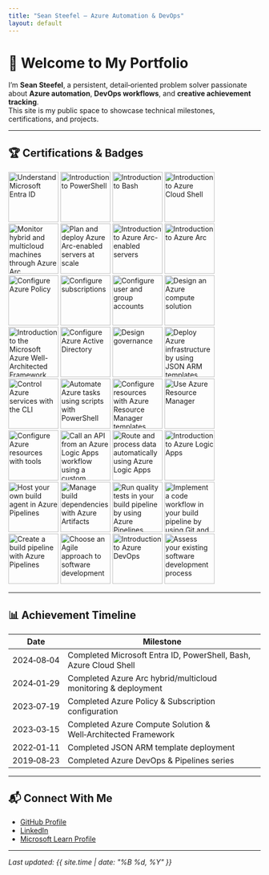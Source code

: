 ```yaml
---
title: "Sean Steefel — Azure Automation & DevOps"
layout: default
---
```


# 👋 Welcome to My Portfolio

I’m **Sean Steefel**, a persistent, detail‑oriented problem solver passionate about **Azure automation**, **DevOps workflows**, and **creative achievement tracking**.  
This site is my public space to showcase technical milestones, certifications, and projects.

---

## 🏆 Certifications & Badges

<div class="badge-grid">
  <img src="https://learn.microsoft.com/en-us/training/achievements/azure-active-directory-explore.svg" alt="Understand Microsoft Entra ID" width="100">
  <img src="https://learn.microsoft.com/en-us/training/achievements/powershell/introduction-to-powershell.svg" alt="Introduction to PowerShell" width="100">
  <img src="https://learn.microsoft.com/en-us/training/achievements/student-evangelism/bash-introduction-badge.svg" alt="Introduction to Bash" width="100">
  <img src="https://learn.microsoft.com/en-us/training/achievements/introduction-to-azure-cloud-shell.svg" alt="Introduction to Azure Cloud Shell" width="100">
  <img src="https://learn.microsoft.com/en-us/training/achievements/monitor-azure-arc-enabled-servers.svg" alt="Monitor hybrid and multicloud machines through Azure Arc" width="100">
  <img src="https://learn.microsoft.com/en-us/training/achievements/plan-deploy-azure-arc-enabled-servers.svg" alt="Plan and deploy Azure Arc-enabled servers at scale" width="100">
  <img src="https://learn.microsoft.com/en-us/training/achievements/intro-to-arc-for-servers.svg" alt="Introduction to Azure Arc-enabled servers" width="100">
  <img src="https://learn.microsoft.com/en-us/training/achievements/intro-to-azure-arc.svg" alt="Introduction to Azure Arc" width="100">
  <img src="https://learn.microsoft.com/en-us/training/achievements/azure-policy-configure.svg" alt="Configure Azure Policy" width="100">
  <img src="https://learn.microsoft.com/en-us/training/achievements/subscriptions-configure.svg" alt="Configure subscriptions" width="100">
  <img src="https://learn.microsoft.com/en-us/training/achievements/user-group-accounts-configure.svg" alt="Configure user and group accounts" width="100">
  <img src="https://learn.microsoft.com/en-us/training/achievements/design-compute-solution.svg" alt="Design an Azure compute solution" width="100">
  <img src="https://learn.microsoft.com/en-us/training/achievements/azure-well-architected-introduction.svg" alt="Introduction to the Microsoft Azure Well-Architected Framework" width="100">
  <img src="https://learn.microsoft.com/en-us/training/achievements/azure-active-directory.svg" alt="Configure Azure Active Directory" width="100">
  <img src="https://learn.microsoft.com/training/achievements/design-governance.svg" alt="Design governance" width="100">
  <img src="https://learn.microsoft.com/training/achievements/deploy-azure-infrastructure-json-arm.svg" alt="Deploy Azure infrastructure by using JSON ARM templates" width="100">
  <img src="https://learn.microsoft.com/training/achievements/control-azure-services-cli.svg" alt="Control Azure services with the CLI" width="100">
  <img src="https://learn.microsoft.com/training/achievements/automate-azure-tasks-powershell.svg" alt="Automate Azure tasks using scripts with PowerShell" width="100">
  <img src="https://learn.microsoft.com/training/achievements/configure-resources-arm-templates.svg" alt="Configure resources with Azure Resource Manager templates" width="100">
  <img src="https://learn.microsoft.com/training/achievements/use-azure-resource-manager.svg" alt="Use Azure Resource Manager" width="100">
  <img src="https://learn.microsoft.com/training/achievements/configure-azure-resources-tools.svg" alt="Configure Azure resources with tools" width="100">
  <img src="https://learn.microsoft.com/training/achievements/call-api-logic-apps-custom-connector.svg" alt="Call an API from an Azure Logic Apps workflow using a custom connector" width="100">
  <img src="https://learn.microsoft.com/training/achievements/route-process-data-logic-apps.svg" alt="Route and process data automatically using Azure Logic Apps" width="100">
  <img src="https://learn.microsoft.com/training/achievements/introduction-to-azure-logic-apps.svg" alt="Introduction to Azure Logic Apps" width="100">
  <img src="https://learn.microsoft.com/training/achievements/host-build-agent-azure-pipelines.svg" alt="Host your own build agent in Azure Pipelines" width="100">
  <img src="https://learn.microsoft.com/training/achievements/manage-build-dependencies-azure-artifacts.svg" alt="Manage build dependencies with Azure Artifacts" width="100">
  <img src="https://learn.microsoft.com/training/achievements/run-quality-tests-azure-pipelines.svg" alt="Run quality tests in your build pipeline by using Azure Pipelines" width="100">
  <img src="https://learn.microsoft.com/training/achievements/implement-code-workflow-git-github.svg" alt="Implement a code workflow in your build pipeline by using Git and GitHub" width="100">
  <img src="https://learn.microsoft.com/training/achievements/create-build-pipeline-azure-pipelines.svg" alt="Create a build pipeline with Azure Pipelines" width="100">
  <img src="https://learn.microsoft.com/training/achievements/choose-agile-approach.svg" alt="Choose an Agile approach to software development" width="100">
  <img src="https://learn.microsoft.com/training/achievements/introduction-to-azure-devops.svg" alt="Introduction to Azure DevOps" width="100">
  <img src="https://learn.microsoft.com/training/achievements/assess-software-development-process.svg" alt="Assess your existing software development process" width="100">
</div>


---

## 📊 Achievement Timeline

| Date       | Milestone |
|------------|-----------|
| 2024‑08‑04 | Completed Microsoft Entra ID, PowerShell, Bash, Azure Cloud Shell |
| 2024‑01‑29 | Completed Azure Arc hybrid/multicloud monitoring & deployment |
| 2023‑07‑19 | Completed Azure Policy & Subscription configuration |
| 2023‑03‑15 | Completed Azure Compute Solution & Well‑Architected Framework |
| 2022‑01‑11 | Completed JSON ARM template deployment |
| 2019‑08‑23 | Completed Azure DevOps & Pipelines series |

---

## 📬 Connect With Me
- [GitHub Profile](https://github.com/SeanSteefel)
- [LinkedIn](https://www.linkedin.com/in/seansteefel)
- [Microsoft Learn Profile](https://learn.microsoft.com/en-us/users/me/)

---

*Last updated: {{ site.time | date: "%B %d, %Y" }}*
